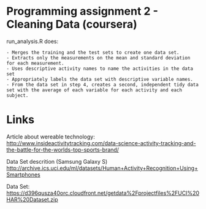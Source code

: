 # Programming assignment 2 - Cleaning Data (coursera)


run_analysis.R does:

    - Merges the training and the test sets to create one data set.
    - Extracts only the measurements on the mean and standard deviation for each measurement. 
    - Uses descriptive activity names to name the activities in the data set
    - Appropriately labels the data set with descriptive variable names. 
    - From the data set in step 4, creates a second, independent tidy data set with the average of each variable for each activity and each subject.


# Links

Article about wereable technology:
http://www.insideactivitytracking.com/data-science-activity-tracking-and-the-battle-for-the-worlds-top-sports-brand/

Data Set descrition (Samsung Galaxy S) 
http://archive.ics.uci.edu/ml/datasets/Human+Activity+Recognition+Using+Smartphones

Data Set:
https://d396qusza40orc.cloudfront.net/getdata%2Fprojectfiles%2FUCI%20HAR%20Dataset.zip


